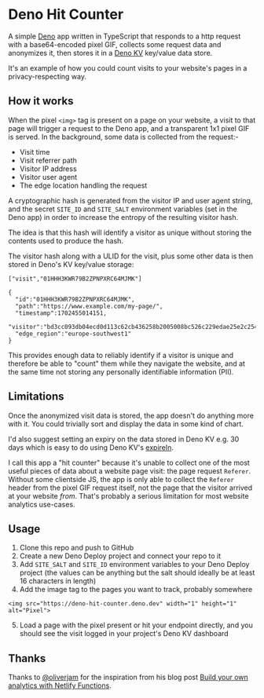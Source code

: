 # Deno Hit Counter

A simple [Deno](https://deno.com) app written in TypeScript that responds to a http request with a base64-encoded pixel GIF, collects some request data and anonymizes it, then stores it in a [Deno KV](https://docs.deno.com/kv/manual) key/value data store.

It's an example of how you could count visits to your website's pages in a privacy-respecting way.

## How it works

When the pixel `<img>` tag is present on a page on your website, a visit to that page will trigger a request to the Deno app, and a transparent 1x1 pixel GIF is served. In the background, some data is collected from the request:-

* Visit time
* Visit referrer path
* Visitor IP address
* Visitor user agent
* The edge location handling the request

A cryptographic hash is generated from the visitor IP and user agent string, and the secret `SITE_ID` and `SITE_SALT` environment variables (set in the Deno app) in order to increase the entropy of the resulting visitor hash.

The idea is that this hash will identify a visitor as unique without storing the contents used to produce the hash.

The visitor hash along with a ULID for the visit, plus some other data is then stored in Deno's KV key/value storage:

```
["visit","01HHH3KWR79B2ZPNPXRC64MJMK"] 

{
  "id":"01HHH3KWR79B2ZPNPXRC64MJMK",
  "path":"https://www.example.com/my-page/",
  "timestamp":1702455014151,
  "visitor":"bd3cc093db04ecd0d113c62cb436258b2005008bc526c229edae25e2c2544e62",
  "edge_region":"europe-southwest1"
}
```

This provides enough data to reliably identify if a visitor is unique and therefore be able to "count" them while they navigate the website, and at the same time not storing any personally identifiable information (PII).

## Limitations

Once the anonymized visit data is stored, the app doesn't do anything more with it. You could trivially sort and display the data in some kind of chart.

I'd also suggest setting an expiry on the data stored in Deno KV e.g. 30 days which is easy to do using Deno KV's [expireIn](https://docs.deno.com/kv/manual/key_expiration).

I call this app a "hit counter" because it's unable to collect one of the most useful pieces of data about a website page visit: the page request `Referer`. Without some clientside JS, the app is only able to collect the `Referer` header from the pixel GIF request itself, not the page that the visitor arrived at your website _from_. That's probably a serious limitation for most website analytics use-cases.

## Usage

1. Clone this repo and push to GitHub
2. Create a new Deno Deploy project and connect your repo to it
3. Add `SITE_SALT` and `SITE_ID` environment variables to your Deno Deploy project (the values can be anything but the salt should ideally be at least 16 characters in length)
4. Add the image tag to the pages you want to track, probably somewhere

```
<img src="https://deno-hit-counter.deno.dev" width="1" height="1" alt="Pixel">
```
5. Load a page with the pixel present or hit your endpoint directly, and you should see the visit logged in your project's Deno KV dashboard

## Thanks

Thanks to [@oliverjam](https://github.com/oliverjam) for the inspiration from his blog post [Build your own analytics with Netlify Functions](https://oliverjam.es/articles/diy-analytics-netlify-functions).